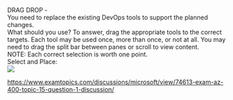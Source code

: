DRAG DROP -<br/>You need to replace the existing DevOps tools to support the planned changes.<br/>What should you use? To answer, drag the appropriate tools to the correct targets. Each tool may be used once, more than once, or not at all. You may need to drag the split bar between panes or scroll to view content.<br/>NOTE: Each correct selection is worth one point.<br/>Select and Place:<br/><img src="https://www.examtopics.com/assets/media/exam-media/04257/0024900004.png" class="in-exam-image"/><br/><p><a href="https://www.examtopics.com/discussions/microsoft/view/74613-exam-az-400-topic-15-question-1-discussion/">https://www.examtopics.com/discussions/microsoft/view/74613-exam-az-400-topic-15-question-1-discussion/</a></p><script src="https://giscus.app/client.js"                    data-repo="azsamples/az204"                    data-repo-id="R_kgDOMRXzDQ"                    data-category="General"                    data-category-id="DIC_kwDOMRXzDc4Cgi27"                    data-mapping="pathname"                    data-strict="0"                    data-reactions-enabled="0"                    data-emit-metadata="0"                    data-input-position="bottom"                    data-theme="preferred_color_scheme"                    data-lang="en"                    crossorigin="anonymous"                    async>                    </script>